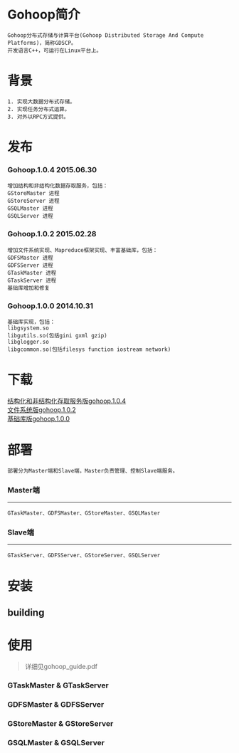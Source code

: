 Gohoop简介
====
    Gohoop分布式存储与计算平台(Gohoop Distributed Storage And Compute Platforms)，简称GDSCP。
    开发语言C++，可运行在Linux平台上。

背景
====
    1. 实现大数据分布式存储。
    2. 实现任务分布式运算。
    3. 对外以RPC方式提供。

发布
====
### Gohoop.1.0.4 2015.06.30
    增加结构和非结构化数据存取服务，包括：
    GStoreMaster 进程
    GStoreServer 进程
    GSQLMaster 进程
    GSQLServer 进程

### Gohoop.1.0.2 2015.02.28
    增加文件系统实现、Mapreduce框架实现、丰富基础库，包括：
    GDFSMaster 进程
    GDFSServer 进程
    GTaskMaster 进程
    GTaskServer 进程
    基础库增加和修复

### Gohoop.1.0.0 2014.10.31
    基础库实现，包括：
    libgsystem.so
    libgutils.so(包括gini gxml gzip)
    libglogger.so
    libgcommon.so(包括filesys function iostream network)
    
下载
====
[结构化和非结构化存取服务版gohoop.1.0.4](https://github.com/Gohoop/Gohoop/tag/gohoop.1.0.0.tar.gz) <br />
[文件系统版gohoop.1.0.2](https://github.com/Gohoop/Gohoop/tag/gohoop.1.0.2.tar.gz) <br />
[基础库版gohoop.1.0.0](https://github.com/Gohoop/Gohoop/tag/gohoop.1.0.4.tar.gz) <br />

部署
====
    部署分为Master端和Slave端，Master负责管理、控制Slave端服务。

### Master端
----
    GTaskMaster、GDFSMaster、GStoreMaster、GSQLMaster

### Slave端
----
    GTaskServer、GDFSServer、GStoreServer、GSQLServer

安装
====
building
----

使用
====
> 详细见gohoop_guide.pdf

### GTaskMaster & GTaskServer

### GDFSMaster & GDFSServer

### GStoreMaster & GStoreServer

### GSQLMaster & GSQLServer
